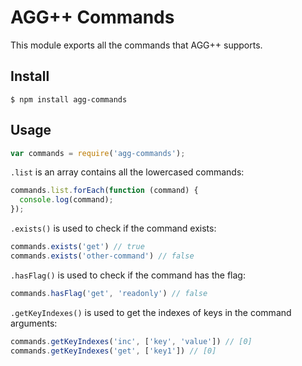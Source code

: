 # AGG++ Commands

This module exports all the commands that AGG++ supports.

## Install

```shell
$ npm install agg-commands
```

## Usage

```javascript
var commands = require('agg-commands');
```

`.list` is an array contains all the lowercased commands:

```javascript
commands.list.forEach(function (command) {
  console.log(command);
});
```

`.exists()` is used to check if the command exists:

```javascript
commands.exists('get') // true
commands.exists('other-command') // false
```

`.hasFlag()` is used to check if the command has the flag:

```javascript
commands.hasFlag('get', 'readonly') // false
```

`.getKeyIndexes()` is used to get the indexes of keys in the command arguments:

```javascript
commands.getKeyIndexes('inc', ['key', 'value']) // [0]
commands.getKeyIndexes('get', ['key1']) // [0]
```

